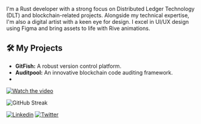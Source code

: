 I'm a Rust developer with a strong focus on Distributed Ledger Technology (DLT) and blockchain-related projects. Alongside my technical expertise, I'm also a digital artist with a keen eye for design. I excel in UI/UX design using Figma and bring assets to life with Rive animations.

## 🛠️ My Projects
- **GitFish:** A robust version control platform.
- **Auditpool:** An innovative blockchain code auditing framework.
- 
[![Watch the video](https://img.youtube.com/vi/Ixl3nykKG9M/0.jpg)](https://youtu.be/Ixl3nykKG9M?si=V1KBlqVZfAGKMuRu)

![GitHub Streak](https://github-readme-streak-stats.herokuapp.com/?user=kawaiix621&theme=radical)

[![Linkedin](https://img.shields.io/badge/LinkedIn-0077B5?style=for-the-badge&logo=linkedin&logoColor=white)](https://www.linkedin.com/in/awolaju/)
[![Twitter](https://img.shields.io/badge/Twitter-1DA1F2?style=for-the-badge&logo=twitter&logoColor=white)](https://twitter.com/kawaiix621)

